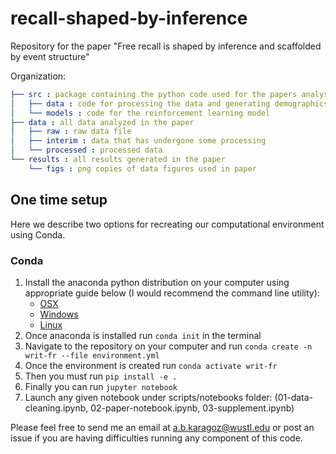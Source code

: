 # recall-shaped-by-inference



Repository for the paper "Free recall is shaped by inference and scaffolded by event structure" 

Organization:
```yaml
├── src : package containing the python code used for the papers analyses
│   ├── data : code for processing the data and generating demographics information
│   └── models : code for the reinforcement learning model
├── data : all data analyzed in the paper
│   ├── raw : raw data file
│   ├── interim : data that has undergone some processing
│   └── processed : processed data
└── results : all results generated in the paper
    └── figs : png copies of data figures used in paper
```

## One time setup
Here we describe two options for recreating our computational environment using Conda. 

### Conda
1. Install the anaconda python distribution on your computer using appropriate guide below (I would recommend the command line utility):
    - [OSX](https://docs.anaconda.com/anaconda/install/mac-os/)
    - [Windows](https://docs.anaconda.com/anaconda/install/windows/)
    - [Linux](https://docs.anaconda.com/anaconda/install/linux/)
2. Once anaconda is installed run `conda init` in the terminal
3. Navigate to the repository on your computer and run `conda create -n writ-fr --file environment.yml`
4. Once the environment is created run `conda activate writ-fr` 
5. Then you must run `pip install -e .` 
6. Finally you can run `jupyter notebook`
7. Launch any given notebook under scripts/notebooks folder: (01-data-cleaning.ipynb, 02-paper-notebook.ipynb, 03-supplement.ipynb)

Please feel free to send me an email at a.b.karagoz@wustl.edu or post an issue if you are having difficulties running any component of this code.
